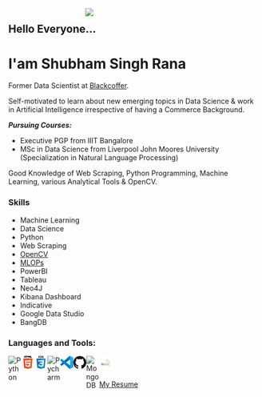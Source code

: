 <img align="right" width="350px" src="https://media2.giphy.com/media/7c8QeB0VMddFOuu4iR/giphy.gif?cid=ecf05e47moacnihxnkdk6n5c4u4c5re9p5gehrjne0e6kvsn&rid=giphy.gif&ct=g">
<!-- ![](https://media2.giphy.com/media/7c8QeB0VMddFOuu4iR/giphy.gif?cid=ecf05e47moacnihxnkdk6n5c4u4c5re9p5gehrjne0e6kvsn&rid=giphy.gif&ct=g) -->
<h2>Hello Everyone...</h2>
<h1>I'am Shubham Singh Rana</h1>

Former Data Scientist at [Blackcoffer](https://blackcoffer.com/).

Self-motivated to learn about new emerging topics in Data Science & work in Artificial Intelligence irrespective of having a Commerce Background.

***Pursuing Courses:***
- Executive PGP from IIIT Bangalore
- MSc in Data Science from Liverpool John Moores University (Specialization in Natural Language Processing)

Good Knowledge of Web Scraping, Python Programming, Machine Learning, various Analytical Tools & OpenCV.

### Skills

- Machine Learning
- Data Science
- Python
- Web Scraping
- [OpenCV](https://github.com/ssr-1998/OpenCV)
- [MLOPs](https://github.com/ssr-1998/Wine_Quality_MLOPs)
- PowerBI
- Tableau
- Neo4J
- Kibana Dashboard
- Indicative
- Google Data Studio
- BangDB

<!-- Machine Learning | Data Science | Python | Web Scraping | [OpenCV](https://github.com/ssr-1998/OpenCV) | [MLOPs](https://github.com/ssr-1998/Wine_Quality_MLOPs) | PowerBI | Tableau -->

<!-- ### Additional Informations

- 🔭 I’m currently working on [Food Recommendation System](https://github.com/ssr-1998/iNeuron_Food_Recommendation_Project_All_Files)
- 🌱 I’m currently learning [MLOPs](https://github.com/ssr-1998/Wine_Quality_MLOPs) & Artificial Intelligence -->

### Languages and Tools:

<img align="left" alt="Python" title="Pyhton" width="26px" src="https://img.icons8.com/color/48/000000/python.png" />

<img align="left" alt="HTML5" title="HTML5" width="26px" src="https://raw.githubusercontent.com/github/explore/80688e429a7d4ef2fca1e82350fe8e3517d3494d/topics/html/html.png" />

<img align="left" alt="CSS3" title="CSS3" width="26px" src="https://raw.githubusercontent.com/github/explore/80688e429a7d4ef2fca1e82350fe8e3517d3494d/topics/css/css.png" />

<img align="left" alt="Pycharm" title="Pycharm" width="26px" src="https://blog.jetbrains.com/wp-content/uploads/2015/12/pycharm-PyCharm_400x400_Twitter_logo_white.png" />

<img align="left" alt="Visual Studio Code" title="Visual Studio Code" width="26px" src="https://raw.githubusercontent.com/github/explore/80688e429a7d4ef2fca1e82350fe8e3517d3494d/topics/visual-studio-code/visual-studio-code.png" />

<img align="left" alt="GitHub" title="Github" width="26px" src="https://raw.githubusercontent.com/github/explore/78df643247d429f6cc873026c0622819ad797942/topics/github/github.png" />

<img align="left" alt="MongoDB" title="MongoDB" width="26px" src="https://img.icons8.com/color/452/mongodb.png" />

<img align="left" alt="MySQL" title="MySQL" width="26px" src="https://raw.githubusercontent.com/github/explore/80688e429a7d4ef2fca1e82350fe8e3517d3494d/topics/mysql/mysql.png" />

<br><br>

[My Resume](https://drive.google.com/file/d/1dDkkG0Sx12uOl6Slmtu9uEGCnMC5GXlT/view?usp=sharing)

<br>
<h1></h1>
<br>

<!-- ![Shubham Singh Rana's GitHub Stats](https://github-readme-stats.vercel.app/api?username=ssr-1998&show_icons=true&hide_border=true&count_private=true&hide=prs,issues&theme=vision-friendly-dark) -->
<!-- highcontrast -->

<!-- For Themes -->
<!-- https://github.com/anuraghazra/github-readme-stats/blob/master/themes/README.md -->
